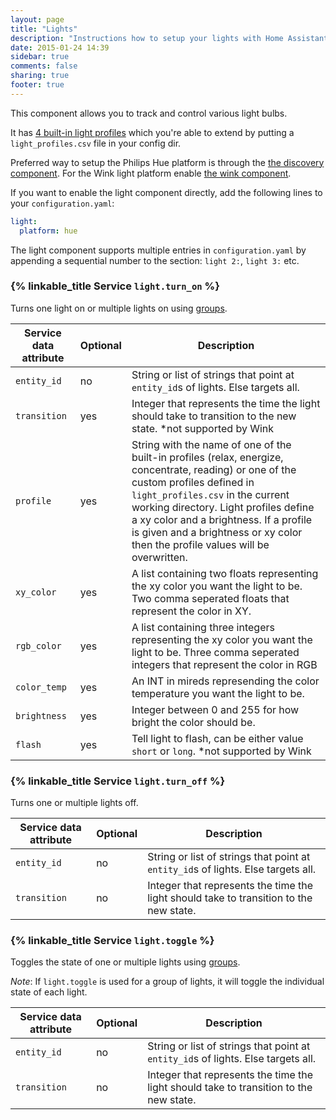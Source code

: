 ```yaml
---
layout: page
title: "Lights"
description: "Instructions how to setup your lights with Home Assistant."
date: 2015-01-24 14:39
sidebar: true
comments: false
sharing: true
footer: true
---
```


This component allows you to track and control various light bulbs.

It has [4 built-in light profiles](https://github.com/home-assistant/home-assistant/blob/master/homeassistant/components/light/light_profiles.csv) which you're able to extend by putting a `light_profiles.csv` file in your config dir.

Preferred way to setup the Philips Hue platform is through the [the discovery component]({{site_root}}/components/discovery/). For the Wink light platform enable [the wink component]({{site_root}}/components/wink/).

If you want to enable the light component directly, add the following lines to your `configuration.yaml`:

```yaml
light:
  platform: hue
```

<p class='note'>
The light component supports multiple entries in <code>configuration.yaml</code> by appending a sequential number to the section: <code>light 2:</code>, <code>light 3:</code> etc.
</p>

### {% linkable_title Service `light.turn_on` %}

Turns one light on or multiple lights on using [groups]({{site_root}}/components/group/).

| Service data attribute | Optional | Description |
| ---------------------- | -------- | ----------- |
| `entity_id` | no | String or list of strings that point at `entity_id`s of lights. Else targets all.
| `transition` | yes | Integer that represents the time the light should take to transition to the new state. *not supported by Wink
| `profile` | yes | String with the name of one of the built-in profiles (relax, energize, concentrate, reading) or one of the custom profiles defined in `light_profiles.csv` in the current working directory.  Light profiles define a xy color and a brightness. If a profile is given and a brightness or xy color then the profile values will be overwritten.
| `xy_color` | yes | A list containing two floats representing the xy color you want the light to be. Two comma seperated floats that represent the color in XY.
| `rgb_color` | yes | A list containing three integers representing the xy color you want the light to be. Three comma seperated integers that represent the color in RGB
| `color_temp` | yes | An INT in mireds represending the color temperature you want the light to be.
| `brightness` | yes | Integer between 0 and 255 for how bright the color should be.
| `flash` | yes | Tell light to flash, can be either value `short` or `long`. *not supported by Wink

### {% linkable_title Service `light.turn_off` %}

Turns one or multiple lights off.

| Service data attribute | Optional | Description |
| ---------------------- | -------- | ----------- |
| `entity_id` | no | String or list of strings that point at `entity_id`s of lights. Else targets all.
| `transition` | no | Integer that represents the time the light should take to transition to the new state.

### {% linkable_title Service `light.toggle` %}

Toggles the state of one or multiple lights using [groups]({{site_root}}/components/group/). 

*Note*: If `light.toggle` is used for a group of lights, it will toggle the individual state of each light.

| Service data attribute | Optional | Description |
| ---------------------- | -------- | ----------- |
| `entity_id` | no | String or list of strings that point at `entity_id`s of lights. Else targets all.
| `transition` | no | Integer that represents the time the light should take to transition to the new state.
